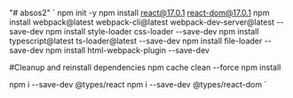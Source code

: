 "# absos2" 
`
npm init -y
npm install react@17.0.1 react-dom@17.0.1
npm install webpack@latest webpack-cli@latest webpack-dev-server@latest --save-dev
npm install style-loader css-loader --save-dev
npm install typescript@latest ts-loader@latest --save-dev
npm install file-loader --save-dev
npm install html-webpack-plugin --save-dev

#Cleanup and reinstall dependencies
npm cache clean --force
npm install

npm i --save-dev @types/react
npm i --save-dev @types/react-dom
`
